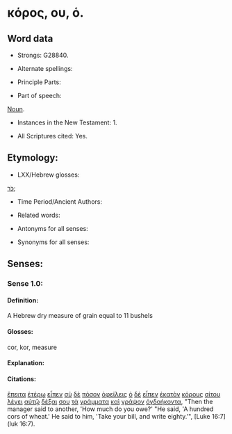 # κόρος, ου, ὁ.

<!-- Status: S2=Needs2ndReview -->
<!-- Lexica used for edits: BDAG, FFM, LN, BN, A-S -->

## Word data

* Strongs: G28840.


* Alternate spellings:

* Principle Parts: 

* Part of speech: 

[Noun](http://ugg.readthedocs.io/en/latest/noun.html).

* Instances in the New Testament: 1.

* All Scriptures cited: Yes.

## Etymology: 

* LXX/Hebrew glosses: 

[כֹּר](//en-uhal/H3734);

* Time Period/Ancient Authors: 

* Related words: 

* Antonyms for all senses:

* Synonyms for all senses: 

## Senses:

### Sense 1.0:

#### Definition: 

A Hebrew dry measure of grain equal to 11 bushels 

#### Glosses:

cor, kor, measure

#### Explanation:

#### Citations:

[ἔπειτα](../G18990/01.md) [ἑτέρῳ](../G20870/01.md) [εἶπεν](../G30040/01.md) [σὺ](../G47710/01.md) [δὲ](../G11610/01.md) [πόσον](../G42140/01.md) [ὀφείλεις](../G37840/01.md) [ὁ](../G35880/01.md) [δὲ](../G11610/01.md) [εἶπεν](../G30040/01.md) [ἑκατὸν](../G15400/01.md) [κόρους](../G28840/01.md) [σίτου](../G46210/01.md) [λέγει](../G30040/01.md) [αὐτῷ](../G08460/01.md) [δέξαι](../G12090/01.md) [σου](../G47710/01.md) [τὰ](../G35880/01.md) [γράμματα](../G11210/01.md) [καὶ](../G25320/01.md) [γράψον](../G11250/01.md) [ὀγδοήκοντα](../G35890/01.md), 
"Then the manager said to another, 'How much do you owe?' "He said, 'A hundred cors of wheat.' He said to him, 'Take your bill, and write eighty.'", 
[Luke 16:7](luk 16:7). 
 